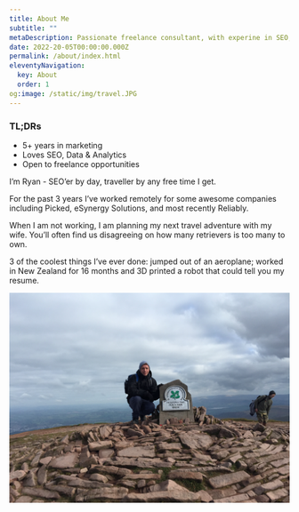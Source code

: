 ```yaml
---
title: About Me
subtitle: ""
metaDescription: Passionate freelance consultant, with experine in SEO, PPC, Google Ads and marketing automation. Find out more.
date: 2022-20-05T00:00:00.000Z
permalink: /about/index.html
eleventyNavigation:
  key: About
  order: 1
og:image: /static/img/travel.JPG
---
```


### TL;DRs
- 5+ years in marketing 
- Loves SEO, Data & Analytics 
- Open to freelance opportunities


I’m Ryan - SEO’er by day, traveller by any free time I get. 

For the past 3 years I’ve worked remotely for some awesome companies including Picked, eSynergy Solutions, and most recently Reliably. 

When I am not working, I am planning my next travel adventure with my wife. You’ll often find us disagreeing on how many retrievers is too many to own. 

3 of the coolest things I’ve ever done: jumped out of an aeroplane; worked in New Zealand for 16 months and 3D printed a robot that could tell you my resume. 

![Travel Ryan Green](/static/img/travel.JPG "travel adventure Ryan ")
